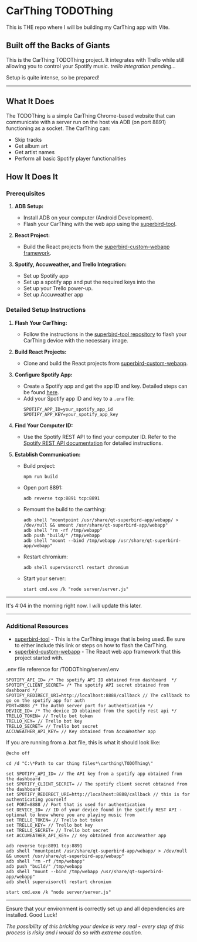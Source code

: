 # CarThing TODOThing

This is THE repo where I will be building my CarThing app with Vite.

## Built off the Backs of Giants

This is the CarThing TODOThing project. It integrates with Trello while still allowing you to control your Spotify music. *trello integration pending...*

Setup is quite intense, so be prepared!

---

## What It Does

The TODOThing is a simple CarThing Chrome-based website that can communicate with a server run on the host via ADB (on port 8891) functioning as a socket. The CarThing can:

- Skip tracks
- Get album art
- Get artist names
- Perform all basic Spotify player functionalities

## How It Does It

### Prerequisites

1. **ADB Setup:**
   - Install ADB on your computer (Android Development).
   - Flash your CarThing with the web app using the [superbird-tool](https://github.com/bishopdynamics/superbird-tool).

2. **React Project:**
   - Build the React projects from the [superbird-custom-webapp framework](https://github.com/pajowu/superbird-custom-webapp/tree/main).

3. **Spotify, Accuweather, and Trello Integration:**
   - Set up Spotify app
    - Set up a spotify app and put the required keys into the 
   - Set up your Trello power-up.
   - Set up Accuweather app

### Detailed Setup Instructions

1. **Flash Your CarThing:**
   - Follow the instructions in the [superbird-tool repository](https://github.com/bishopdynamics/superbird-tool) to flash your CarThing device with the necessary image.

2. **Build React Projects:**
   - Clone and build the React projects from [superbird-custom-webapp](https://github.com/pajowu/superbird-custom-webapp/tree/main).

3. **Configure Spotify App:**
   - Create a Spotify app and get the app ID and key. Detailed steps can be found [here](https://developer.spotify.com/documentation/web-api/quick-start/).
   - Add your Spotify app ID and key to a `.env` file:
     ```
     SPOTIFY_APP_ID=your_spotify_app_id
     SPOTIFY_APP_KEY=your_spotify_app_key
     ```

4. **Find Your Computer ID:**
   - Use the Spotify REST API to find your computer ID. Refer to the [Spotify REST API documentation](https://developer.spotify.com/documentation/web-api/reference/#/operations/get-information-about-the-users-current-playback) for detailed instructions.

5. **Establish Communication:**
   - Build project:
     ```
     npm run build
     ```
   - Open port 8891:
     ```
     adb reverse tcp:8891 tcp:8891
     ```
   - Remount the build to the carthing:
     ```
     adb shell "mountpoint /usr/share/qt-superbird-app/webapp/ > /dev/null && umount /usr/share/qt-superbird-app/webapp"
     adb shell "rm -rf /tmp/webapp"
     adb push "build/" /tmp/webapp
     adb shell "mount --bind /tmp/webapp /usr/share/qt-superbird-app/webapp"
     ```
   - Restart chromium:
     ```
     adb shell supervisorctl restart chromium
     ```
   - Start your server:
     ```
     start cmd.exe /k "node server/server.js"
     ```

---

It's 4:04 in the morning right now. I *will* update this later.

---

### Additional Resources

- [superbird-tool](https://github.com/bishopdynamics/superbird-tool) - This is the CarThing image that is being used. Be sure to either include this link or steps on how to flash the CarThing.
- [superbird-custom-webapp](https://github.com/pajowu/superbird-custom-webapp/tree/main) - The React web app framework that this project started with.

.env file reference for /TODOThing/server/.env
```
SPOTIFY_API_ID= /* The spotify API ID obtained from dashboard  */
SPOTIFY_CLIENT_SECRET= /* The spotify API secret obtained from dashboard */
SPOTIFY_REDIRECT_URI=http://localhost:8888/callback // The callback to go on the spotify app for auth
PORT=8888 /* The Auth0 server port for authentication */
DEVICE_ID= /* The device ID obtained from the spotify rest api */
TRELLO_TOKEN= // Trello bot token
TRELLO_KEY= // Trello bot key
TRELLO_SECRET= // Trello bot secret
ACCUWEATHER_API_KEY= // Key obtained from AccuWeather app
```

If you are running from a .bat file, this is what it should look like:
```
@echo off

cd /d "C:\*Path to car thing files*\carthing\TODOThing\"

set SPOTIFY_API_ID= // The API key from a spotify app obtained from the dashboard
set SPOTIFY_CLIENT_SECRET= // The spotify client secret obtained from the dashboard  
set SPOTIFY_REDIRECT_URI=http://localhost:8888/callback // this is for authenticating yourself
set PORT=8888 // Port that is used for authentication
set DEVICE_ID= // ID of your device found in the spotify REST API - optional to know where you are playing music from
set TRELLO_TOKEN= // Trello bot token
set TRELLO_KEY= // Trello bot key
set TRELLO_SECRET= // Trello bot secret
set ACCUWEATHER_API_KEY= // Key obtained from AccuWeather app

adb reverse tcp:8891 tcp:8891
adb shell "mountpoint /usr/share/qt-superbird-app/webapp/ > /dev/null && umount /usr/share/qt-superbird-app/webapp"
adb shell "rm -rf /tmp/webapp"
adb push "build/" /tmp/webapp
adb shell "mount --bind /tmp/webapp /usr/share/qt-superbird-app/webapp"
adb shell supervisorctl restart chromium

start cmd.exe /k "node server/server.js"
```

---

Ensure that your environment is correctly set up and all dependencies are installed. Good Luck!


*The possibility of this bricking your device is very real - every step of this process is risky and i would do so with extreme caution.*